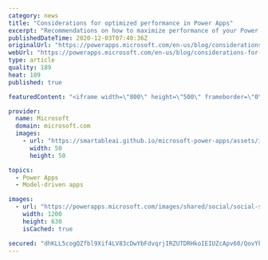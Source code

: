 ```yaml
---
category: news
title: "Considerations for optimized performance in Power Apps"
excerpt: "Recommendations on how to maximize performance of your Power Apps "
publishedDateTime: 2020-12-03T07:40:36Z
originalUrl: "https://powerapps.microsoft.com/en-us/blog/considerations-for-optimized-performance-in-power-apps/"
webUrl: "https://powerapps.microsoft.com/en-us/blog/considerations-for-optimized-performance-in-power-apps/"
type: article
quality: 189
heat: 189
published: true

featuredContent: "<iframe width=\"800\" height=\"500\" frameborder=\"0\" src=\"https://www.youtube.com/embed/jcKoqC9Vfmo\" allow=\"accelerometer; autoplay; encrypted-media; gyroscope; picture-in-picture\" allowfullscreen></iframe>"

provider:
  name: Microsoft
  domain: microsoft.com
  images:
    - url: "https://smartableai.github.io/microsoft-power-apps/assets/images/organizations/microsoft.com-50x50.jpg"
      width: 50
      height: 50

topics:
  - Power Apps
  - Model-driven apps

images:
  - url: "https://powerapps.microsoft.com/images/shared/social/social-share-post-ignite.png"
    width: 1200
    height: 630
    isCached: true

secured: "dhKLL5cogQZfbl9Xif4LV83cDwYbFdvqrjIRZUTDRHkoIEIUZcApv60/QovYkoeq7osZWQGj5r9YBgxNryq4Pj7EsH8HG9Ccz0XlSJ2oTxJHql9JvYsHMebp2z57/2V8rQTfLXeK4L8DS8tLAWYDyP8MzavFI2KNVQS7V3D5s0TcxybeI/DC0ReUi3i63tCmz+n1A6P+mnG+gD3WQZG1XHBRsUgzgbXVkkWzcw4SIK0mC4xbtAxSEzFk2twSE5M0GQ6GiMgT7PjLGtt9dTlkdnsQKLy/oYh7EG40qefbXKlpYQezCGThYRNM/8I1NwHC3zbnGbBgtmf7GKPGjRjs6czsrcTlg1yd7ckXjXgf82G6pHp7eOolD9nFb0xiEDcwdjMjEw/20JgYr+F/mo3cguVCNWigdXFZpPMSeobKVzt0Jub1v3IS00+hrA3YILreJP1aCS5gCji2936ZcwOMrg==;AzMdEcLFcgLofgv286Mgvw=="
---
```


